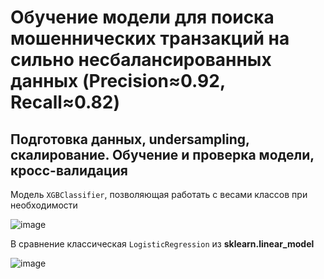 # Обучение модели для поиска мошеннических транзакций на сильно несбалансированных данных (Precision≈0.92, Recall≈0.82)

## Подготовка данных, undersampling, скалирование. Обучение и проверка модели, кросс-валидация

Модель `XGBClassifier`, позволяющая работать с весами классов при необходимости  

![image](https://github.com/user-attachments/assets/75533c78-d1a2-4d65-94fe-5e126590c474)

В сравнение классическая `LogisticRegression` из **sklearn.linear_model**

![image](https://github.com/user-attachments/assets/8fe05d87-f192-466b-815e-cb47d887946f)
